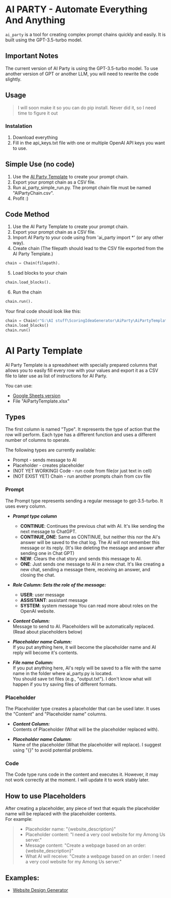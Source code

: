 # AI PARTY - Automate Everything And Anything
`ai_party` is a tool for creating complex prompt chains quickly and easily. It is built using the GPT-3.5-turbo model.

## Important Notes
The current version of AI Party is using the GPT-3.5-turbo model. To use another version of GPT or another LLM, you will need to rewrite the code slightly.

## Usage
>I will soon make it so you can do pip install. Never did it, so I need time to figure it out

### Instalation
1. Download everything
2. Fill in the api_keys.txt file with one or multiple OpenAI API keys you want to use.

## Simple Use (no code)
1. Use the [AI Party Template](https://docs.google.com/spreadsheets/d/1p5rieAyoTvVfPJvbFq8O2XNx27A3xvkii50k0n_gMXw/edit?usp=sharing) to create your prompt chain.
2. Export your prompt chain as a CSV file.
3. Run ai_party_simple_run.py. The prompt chain file must be named "AIPartyChain.csv".
4. Profit :)

## Code Method
1. Use the AI Party Template to create your prompt chain.
2. Export your prompt chain as a CSV file.
3. Import AI Party to your code using from 'ai_party import *' (or any other way).
4. Create chain (The filepath should lead to the CSV file exported from the AI Party Template.)
```python
chain = Chain(filepath).
```
  
  
5. Load blocks to your chain
```python
chain.load_blocks().
```
6. Run the chain
```python
chain.run().
```
Your final code should look like this:
```python
chain = Chain(r"G:\AI stuff\ScoringIdeaGenerator\AiParty\AiPartyTemplate.csv")
chain.load_blocks()
chain.run()
```



# AI Party Template
AI Party Template is a spreadsheet with specially prepared columns that allows you to easily fill every row with your values and export it as a CSV file to later use as list of instructions for AI Party.

You can use:
* [Google Sheets version](https://docs.google.com/spreadsheets/d/1p5rieAyoTvVfPJvbFq8O2XNx27A3xvkii50k0n_gMXw/edit?usp=sharing)
* File "AiPartyTemplate.xlsx"

## Types
The first column is named "Type".
It represents the type of action that the row will perform. 
Each type has a different function and uses a different number of columns to operate. 

The following types are currently available:
* Prompt -  sends message to AI
* Placeholder - creates placeholder
* (NOT YET WORKING) Code - run code from file(or just text in cell)
* (NOT EXIST YET) Chain - run another prompts chain from csv file

### Prompt
The Prompt type represents sending a regular message to gpt-3.5-turbo. It uses every column.

* ***Prompt type column***

  * **CONTINUE**: Continues the previous chat with AI. It's like sending the next message to ChatGPT.
  * **CONTINUE_ONE**: Same as CONTINUE, but neither this nor the AI's answer will be saved to the chat log. The AI will not remember this message or its reply. (It's like deleting the message and answer after sending one in Chat GPT)
  * **NEW**: Clears the chat story and sends this message to AI.
  * **ONE**: Just sends one message to AI in a new chat. It's like creating a new chat, sending a message there, receiving an answer, and closing the chat.
  
* ***Role Column: Sets the role of the message:***

  * **USER**: user message
  * **ASSISTANT**: assistant message
  * **SYSTEM**: system message
You can read more about roles on the OpenAI website.
* ***Content Column:***<br />
Message to send to AI. Placeholders will be automatically replaced. (Read about placeholders below)

* ***Placeholder name Column:*** <br />
If you put anything here, it will become the placeholder name and AI reply will become it's contents.

* ***File name Column:***<br />
If you put anything here, AI's reply will be saved to a file with the same name in the folder where ai_party.py is located.  <br />You should save txt files (e.g., "output.txt"). I don't know what will happen if you try saving files of different formats.

### Placeholder
The Placeholder type creates a placeholder that can be used later. It uses the "Content" and "Placeholder name" columns.

* ***Content Column:***<br />
Contents of Placeholder (What will be the placeholder replaced with).

* ***Placeholder name Column:***<br />
Name of the placeholder (What the placeholder will replace). I suggest using "{}" to avoid potential problems.

### Code
The Code type runs code in the content and executes it. However, it may not work correctly at the moment. I will update it to work stably later.

## How to use Placeholders
After creating a placeholder, any piece of text that equals the placeholder name will be replaced with the placeholder contents.<br />
For example:

>* Placeholder name: "{website_description}"
>* Placeholder content: "I need a very cool website for my Among Us server."
>* Message content: "Create a webpage based on an order: {website_description}"
>* What AI will receive: "Create a webpage based on an order: I need a very cool website for my Among Us server."


## Examples:
* [Website Design Generator](https://docs.google.com/spreadsheets/d/1jIZlorW3R_cAcllNgYoqyfQ4nSGCWscb0LnJTBMm0AA/edit?usp=sharing)
